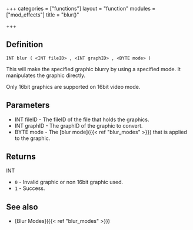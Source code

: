 +++
categories = ["functions"]
layout = "function"
modules = ["mod_effects"]
title = "blur()"

+++

## Definition

    INT blur ( <INT fileID> , <INT graphID> , <BYTE mode> )

This will make the specified graphic blurry by using a specified mode. It manipulates the graphic directly.

Only 16bit graphics are supported on 16bit video mode.

## Parameters

- INT fileID - The fileID of the file that holds the graphics.
- INT graphID - The graphID of the graphic to convert.
- BYTE mode - The [blur mode]({{< ref "blur_modes" >}}) that is applied to the graphic.

## Returns

INT

- `0` - Invalid graphic or non 16bit graphic used.
- `1` - Success.

## See also

- [Blur Modes]({{< ref "blur_modes" >}})
